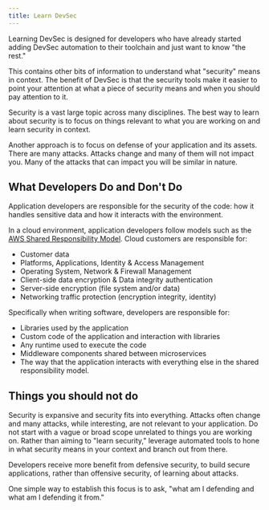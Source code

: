```yaml
---
title: Learn DevSec
---
```


Learning DevSec is designed for developers who have already started adding DevSec automation to their toolchain and just want to know "the rest."

This contains other bits of information to understand what "security" means in context. The benefit of DevSec is that the security tools make it easier to point your attention at what a piece of security means and when you should pay attention to it.

Security is a vast large topic across many disciplines. The best way to learn about security is to focus on things relevant to what you are working on and learn security in context.

Another approach is to focus on defense of your application and its assets. There are many attacks. Attacks change and many of them will not impact you. Many of the attacks that can impact you will be similar in nature.

## What Developers Do and Don't Do

Application developers are responsible for the security of the code: how it handles sensitive data and how it interacts with the environment.

In a cloud environment, application developers follow models such as the [AWS Shared Responsibility Model](https://aws.amazon.com/compliance/shared-responsibility-model/). Cloud customers are responsible for:
- Customer data
- Platforms, Applications, Identity & Access Management
- Operating System, Network & Firewall Management
- Client-side data encryption & Data integrity authentication
- Server-side encryption (file system and/or data)
- Networking traffic protection (encryption integrity, identity)

Specifically when writing software, developers are responsible for:
- Libraries used by the application
- Custom code of the application and interaction with libraries
- Any runtime used to execute the code
- Middleware components shared between microservices
- The way that the application interacts with everything else in the shared responsibility model.

## Things you should not do

Security is expansive and security fits into everything. Attacks often change and many attacks, while interesting, are not relevant to your application. Do not start with a vague or broad scope unrelated to things you are working on. Rather than aiming to "learn security," leverage automated tools to hone in what security means in your context and branch out from there.

Developers receive more benefit from defensive security, to build secure applications, rather than offensive security, of learning about attacks.

One simple way to establish this focus is to ask, "what am I defending and what am I defending it from."